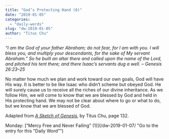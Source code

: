 ```yaml
---
title: "God’s Protecting Hand (6)"
date: "2019-01-05"
categories: 
  - "daily-words"
slug: "dw-2019-01-05"
author: "Titus Chu"
---
```


_“I am the God of your father Abraham; do not fear, for I am with you. I will bless you, and multiply your descendants, for the sake of My servant Abraham.” So he built an altar there and called upon the name of the Lord, and pitched his tent there; and there Isaac’s servants dug a well._ _– Genesis 26:23–25_

No matter how much we plan and work toward our own goals, God will have His way. It is better to be like Isaac who didn’t scheme but obeyed God. He will surely cause us to receive all the riches of our divine inheritance. As we follow Him, we will come to know that we are blessed by God and held in His protecting hand. We may not be clear about where to go or what to do, but we know that we are blessed of God.

Adapted from _[A Sketch of Genesis](/book-gen-sketch "Go to the listing for this book"),_ by Titus Chu, page 132.

Monday: [“Mercy Free and Never Failing” (1)](/dw-2019-01-07/ "Go to the entry for this "Daily Word"")
